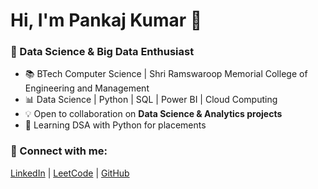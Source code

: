 # Hi, I'm Pankaj Kumar 👋  
### 🚀 Data Science & Big Data Enthusiast  
- 📚 BTech Computer Science | Shri Ramswaroop Memorial College of Engineering and Management  
- 📊 Data Science | Python | SQL | Power BI | Cloud Computing  
- 💡 Open to collaboration on **Data Science & Analytics projects**  
- 🌱 Learning DSA with Python for placements  

### 🔗 Connect with me:  
[LinkedIn](https://www.linkedin.com/in/pankaj-kumar-472a29294) | [LeetCode](https://leetcode.com/u/PankajKumar_DS/) | [GitHub](https://github.com/PANKAJ955956)  
